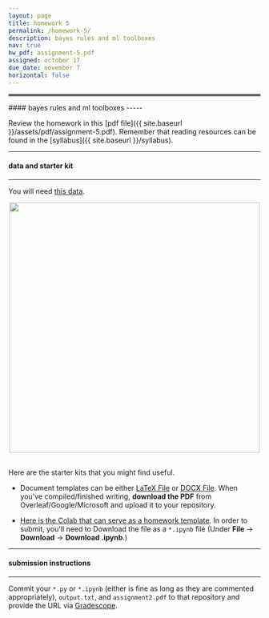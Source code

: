 ```yaml
---
layout: page
title: homework 5
permalink: /homework-5/
description: bayes rules and ml toolboxes
nav: true
hw_pdf: assignment-5.pdf
assigned: october 17 
due_date: november 7
horizontal: false
---
```


<hr style="border:2px solid gray">
#### bayes rules and ml toolboxes
-----

Review the homework in this [pdf file]({{ site.baseurl }}/assets/pdf/assignment-5.pdf). Remember that reading resources can be found in the [syllabus]({{ site.baseurl }}/syllabus).

-----
#### data and starter kit
-----

You will need [this data](https://course.ccs.neu.edu/cs6220/fall2023/homework-5/). 

<center>
<img 
  src="https://developer-blogs.nvidia.com/wp-content/uploads/2022/08/AdobeStock_144726520-e1661451314329.jpeg"
  width="500" height="auto">
</center>
<br>


Here are the starter kits that you might find useful.

* Document templates can be either [LaTeX File](https://www.overleaf.com/read/gbwryydmdjhv) or [DOCX File](https://docs.google.com/document/d/1E1QXKcVpGZY8kBjhWRok2a_UIUTO0ER5). When you've compiled/finished writing, **download the PDF** from Overleaf/Google/Microsoft and upload it to your repository.

* [Here is the Colab that can serve as a homework template](https://colab.research.google.com/drive/1AZj7WIKkxtaE1-TNq4wjBKUx2KXuBlFm?usp=sharing). In order to submit, you'll need to Download the file as a `*.ipynb` file (Under **File** &rarr; **Download** &rarr; **Download .ipynb**.) 

-----
#### submission instructions
-----

Commit your `*.py` or `*.ipynb` (either is fine as long as they are commented appropriately), `output.txt`, and `assignment2.pdf` 
to that repository and provide the URL via [Gradescope](https://www.gradescope.com/courses/583114).


